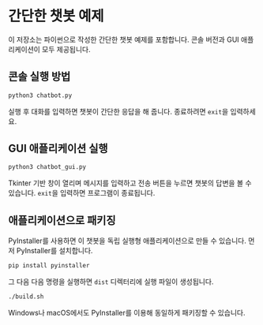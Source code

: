 # 간단한 챗봇 예제

이 저장소는 파이썬으로 작성한 간단한 챗봇 예제를 포함합니다. 콘솔 버전과 GUI 애플리케이션이 모두 제공됩니다.

## 콘솔 실행 방법

```bash
python3 chatbot.py
```

실행 후 대화를 입력하면 챗봇이 간단한 응답을 해 줍니다. 종료하려면 `exit`을 입력하세요.

## GUI 애플리케이션 실행

```bash
python3 chatbot_gui.py
```

Tkinter 기반 창이 열리며 메시지를 입력하고 전송 버튼을 누르면 챗봇의 답변을 볼 수 있습니다. `exit`을 입력하면 프로그램이 종료됩니다.

## 애플리케이션으로 패키징

PyInstaller를 사용하면 이 챗봇을 독립 실행형 애플리케이션으로 만들 수 있습니다. 
먼저 PyInstaller를 설치합니다.

```bash
pip install pyinstaller
```

그 다음 다음 명령을 실행하면 `dist` 디렉터리에 실행 파일이 생성됩니다.

```bash
./build.sh
```

Windows나 macOS에서도 PyInstaller를 이용해 동일하게 패키징할 수 있습니다.
